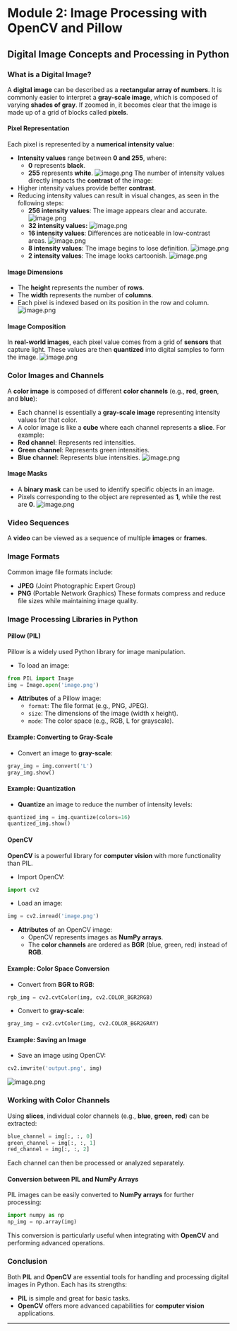 

# Module 2: Image Processing with OpenCV and Pillow
## Digital Image Concepts and Processing in Python
### What is a Digital Image?
A **digital image** can be described as a **rectangular array of numbers**. It is commonly easier to interpret a **gray-scale image**, which is composed of varying **shades of gray**. If zoomed in, it becomes clear that the image is made up of a grid of blocks called **pixels**.
#### Pixel Representation
Each pixel is represented by a **numerical intensity value**:
- **Intensity values** range between **0 and 255**, where:
	- **0** represents **black**.
	- **255** represents **white**.
![image.png](https://prod-files-secure.s3.us-west-2.amazonaws.com/03e82b26-cccb-4906-bb56-adabcbdc0655/fa1bb4aa-313a-44c2-a7b3-7fa4a8432b08/image.png?X-Amz-Algorithm=AWS4-HMAC-SHA256&X-Amz-Content-Sha256=UNSIGNED-PAYLOAD&X-Amz-Credential=ASIAZI2LB4667VK4YLSG%2F20250129%2Fus-west-2%2Fs3%2Faws4_request&X-Amz-Date=20250129T071336Z&X-Amz-Expires=3600&X-Amz-Security-Token=IQoJb3JpZ2luX2VjEH8aCXVzLXdlc3QtMiJIMEYCIQCpXRYvtGumbs%2Fi2ELv2jkSx%2FjjTRanweBtX4PjccGOLgIhAMwNoEC%2BvzEPstVSwN%2FDdjq221QmURW1CUvA7wldzH3oKogECIf%2F%2F%2F%2F%2F%2F%2F%2F%2F%2FwEQABoMNjM3NDIzMTgzODA1Igx%2BkSrPjAEoeFTCnN8q3ANeDmlQcwKopwMvPmmh1%2Fj4WeBFXbm8XkOA%2BIPzAOnuPCwu4v9HwyUZxpiLDn2iNAdAV0uEFOWkXDab2hEonwaPJDGfkqmBm8Zm38sovVAQjt%2FudqcSGdvWuBDb%2BNQw6U8KQfDJ%2B%2BGD7EUa4UtuMZhjft%2BapA%2FcPA3f9w9l04ol1NyCUwvBTMszlHNeknv3wKz4d1%2FUplEsHLtE6ruBMp1ZD6opGFhcwg4zpv35UzG4uM9xm0vT3LQCuj5lyZL1uJ22HgzhBwZhGAE0MQQjJYjWWm6fJpWMZ9lgtHq0Ae9kpg7vhwsimrcSq8foQbN1BMzvLSY9PzNjEzhwkVX1lKy%2FZ9oxQAE6KuNGPbw3soCnL7m7a9R8MFCIGm7e7MRVJhG3FSORHqSuj17X9XxKjtjkP9a1BZwJxI18QRzB8fYea1ttXYPhyXRheLPbWGCRhV0fuLjiiuy4%2B1dA6i7HfvP5sq%2Bz2J0BAQqSQQXrnezQuH%2Flm7KH5NelH1Wc1qymdw1lXsNJAeGIMiKaXKyZ8ynKBNDt%2FGPZZ5tM9GGocLEBzRZacpwvc8vDkuo18w8%2FTw3FYRW%2BZLxhQRNeibK9BJ%2FwrS%2BR5oStpBnaJpwoSQn9mu%2B8GLF3F%2FHMhWh2vDDgkOe8BjqkAVis3vImdIuBIVH7hKqhex5DRp7hL4izUfx3Dtm1Rb0CEjYo7Zoe4EN%2Bv%2Frecr4MKgy6NWfZSEq6x5%2FTMMA%2FFCTPqud8PctET7f0BucXmt3r37WyYhZ7GUNHLfz2srGq6G5Hlg4J5WaOGay2zAys%2FU3%2BWhWdcjtfDz1hdfIN3ReFxHVmhfa5InM52l2196hoJN6ltMB2jEOULaxM4CoKwBSQuanb&X-Amz-Signature=29c92f7fa33c7c8d5a1375e6b17b997e641cb3d5cf39ef5fe9a6ac3bfdbdd68b&X-Amz-SignedHeaders=host&x-id=GetObject)
The number of intensity values directly impacts the **contrast** of the image:
- Higher intensity values provide better **contrast**.
- Reducing intensity values can result in visual changes, as seen in the following steps:
	- **256 intensity values**: The image appears clear and accurate.
![image.png](https://prod-files-secure.s3.us-west-2.amazonaws.com/03e82b26-cccb-4906-bb56-adabcbdc0655/0de7dfb4-99dc-4b87-8932-5165b3c3b775/image.png?X-Amz-Algorithm=AWS4-HMAC-SHA256&X-Amz-Content-Sha256=UNSIGNED-PAYLOAD&X-Amz-Credential=ASIAZI2LB466Y5EMHEWX%2F20250129%2Fus-west-2%2Fs3%2Faws4_request&X-Amz-Date=20250129T071337Z&X-Amz-Expires=3600&X-Amz-Security-Token=IQoJb3JpZ2luX2VjEH8aCXVzLXdlc3QtMiJHMEUCIQC8Bnlo7iTp0AajS96beg%2FzkVvSmnMPYy0IYq3f6hB6nAIgDvlmTTS01ya7ds%2FBGdqU%2FvO5Kd5r%2BqaPzpFlF%2Bx%2FOvkqiAQIh%2F%2F%2F%2F%2F%2F%2F%2F%2F%2F%2FARAAGgw2Mzc0MjMxODM4MDUiDLqKlu9fJjgfzTdPHSrcAyxRhBfAlNJYpTE%2FdJNoW4AQh1Uv%2FRouuVzjEZnuRq5xTM%2B2Bg6cRay5MsXeSq1Ur4JnYu22GQ3wBYNi5TBf71EvZ6tmQSzOYsQNxLvgI%2F7yr4Z9Yg6k36X7VyvT5ItcMGI4%2BiP7KIVkv98ZkLGXTw0IEZ6QMcafGo6F94%2FXqLJTBwOaKYcEG5WVq%2FQmf6ZbaJvRNS5rL1N9GEyhWsmppf6vQBpcs0yFEnej8wMwyM83jvSLsoRI1NC0xC6QoiGOi5yd8sqjO9821CQ%2FZlWpnDiaSqLdbeLzWqMZcemeZ2wf8A1HDOR4DPcGr71CDvchBfJDMfjFKbBh86mEaX4D6GWJXjD6%2Fb2yIsH0MbJgtHS%2Fb0it7y46rkD8s6jLwa4vJEFkemSTmAc2SVC1GgvhUL4cDO6gWIU2M86jRbtU1R568iTeUmxElqYDnAfIYZDZwNIM9sbTw2oTmQgEn4KqaArHaNZnt1ift51ifSa%2B8zCnuezOoRR0XDmEAD4uAuapHmUUR6KX7JD68ZQPyrBsHJADxqaqiuBUSsYIE%2FVJc%2FtlXMmxkd%2BnOgsrfN9L1T%2FejTj%2BRKabi5uUjW4oPWgVEIxN6%2BOfa03evBg9SiOmN7yh6PFJL14crUs2MdzRMMaQ57wGOqUBjqxmIym9dqx08om3m28U6n6TAdJSdFU4jhn2w2lJ9PSn3P%2F6RmJPdFXEwwSF%2F5B4YdmRUdNAIt19qwpQsqYvI3f5BcbXVesB9g9MhpMsljl5wAQaeLXcXC1AQrB1gAjaAjSQCl6NPZ%2BMW7dTJzdSvVLm4VwQpqr%2Bdv2uZjPmhKpZ9aheXka7oKaa%2BYQvg3zBSgY0PduNHpn7ooiPFCxVfXVsB22e&X-Amz-Signature=e59b7c46e00646c035e26c02bd902979d940ab8bfb224eb245a2c099fd8c9576&X-Amz-SignedHeaders=host&x-id=GetObject)
	- **32 intensity values:**
![image.png](https://prod-files-secure.s3.us-west-2.amazonaws.com/03e82b26-cccb-4906-bb56-adabcbdc0655/7eb81f08-b190-4c5a-ba2b-2a498a15b2c4/image.png?X-Amz-Algorithm=AWS4-HMAC-SHA256&X-Amz-Content-Sha256=UNSIGNED-PAYLOAD&X-Amz-Credential=ASIAZI2LB466Y5EMHEWX%2F20250129%2Fus-west-2%2Fs3%2Faws4_request&X-Amz-Date=20250129T071337Z&X-Amz-Expires=3600&X-Amz-Security-Token=IQoJb3JpZ2luX2VjEH8aCXVzLXdlc3QtMiJHMEUCIQC8Bnlo7iTp0AajS96beg%2FzkVvSmnMPYy0IYq3f6hB6nAIgDvlmTTS01ya7ds%2FBGdqU%2FvO5Kd5r%2BqaPzpFlF%2Bx%2FOvkqiAQIh%2F%2F%2F%2F%2F%2F%2F%2F%2F%2F%2FARAAGgw2Mzc0MjMxODM4MDUiDLqKlu9fJjgfzTdPHSrcAyxRhBfAlNJYpTE%2FdJNoW4AQh1Uv%2FRouuVzjEZnuRq5xTM%2B2Bg6cRay5MsXeSq1Ur4JnYu22GQ3wBYNi5TBf71EvZ6tmQSzOYsQNxLvgI%2F7yr4Z9Yg6k36X7VyvT5ItcMGI4%2BiP7KIVkv98ZkLGXTw0IEZ6QMcafGo6F94%2FXqLJTBwOaKYcEG5WVq%2FQmf6ZbaJvRNS5rL1N9GEyhWsmppf6vQBpcs0yFEnej8wMwyM83jvSLsoRI1NC0xC6QoiGOi5yd8sqjO9821CQ%2FZlWpnDiaSqLdbeLzWqMZcemeZ2wf8A1HDOR4DPcGr71CDvchBfJDMfjFKbBh86mEaX4D6GWJXjD6%2Fb2yIsH0MbJgtHS%2Fb0it7y46rkD8s6jLwa4vJEFkemSTmAc2SVC1GgvhUL4cDO6gWIU2M86jRbtU1R568iTeUmxElqYDnAfIYZDZwNIM9sbTw2oTmQgEn4KqaArHaNZnt1ift51ifSa%2B8zCnuezOoRR0XDmEAD4uAuapHmUUR6KX7JD68ZQPyrBsHJADxqaqiuBUSsYIE%2FVJc%2FtlXMmxkd%2BnOgsrfN9L1T%2FejTj%2BRKabi5uUjW4oPWgVEIxN6%2BOfa03evBg9SiOmN7yh6PFJL14crUs2MdzRMMaQ57wGOqUBjqxmIym9dqx08om3m28U6n6TAdJSdFU4jhn2w2lJ9PSn3P%2F6RmJPdFXEwwSF%2F5B4YdmRUdNAIt19qwpQsqYvI3f5BcbXVesB9g9MhpMsljl5wAQaeLXcXC1AQrB1gAjaAjSQCl6NPZ%2BMW7dTJzdSvVLm4VwQpqr%2Bdv2uZjPmhKpZ9aheXka7oKaa%2BYQvg3zBSgY0PduNHpn7ooiPFCxVfXVsB22e&X-Amz-Signature=212a748e3760d6188e0b78f7cd7c367feee2c1cf369198ba9f0a352f1c502e4f&X-Amz-SignedHeaders=host&x-id=GetObject)
	- **16 intensity values**: Differences are noticeable in low-contrast areas.
![image.png](https://prod-files-secure.s3.us-west-2.amazonaws.com/03e82b26-cccb-4906-bb56-adabcbdc0655/6bf56d44-9a14-4b7b-98c2-1f00b8630f0c/image.png?X-Amz-Algorithm=AWS4-HMAC-SHA256&X-Amz-Content-Sha256=UNSIGNED-PAYLOAD&X-Amz-Credential=ASIAZI2LB466Y5EMHEWX%2F20250129%2Fus-west-2%2Fs3%2Faws4_request&X-Amz-Date=20250129T071337Z&X-Amz-Expires=3600&X-Amz-Security-Token=IQoJb3JpZ2luX2VjEH8aCXVzLXdlc3QtMiJHMEUCIQC8Bnlo7iTp0AajS96beg%2FzkVvSmnMPYy0IYq3f6hB6nAIgDvlmTTS01ya7ds%2FBGdqU%2FvO5Kd5r%2BqaPzpFlF%2Bx%2FOvkqiAQIh%2F%2F%2F%2F%2F%2F%2F%2F%2F%2F%2FARAAGgw2Mzc0MjMxODM4MDUiDLqKlu9fJjgfzTdPHSrcAyxRhBfAlNJYpTE%2FdJNoW4AQh1Uv%2FRouuVzjEZnuRq5xTM%2B2Bg6cRay5MsXeSq1Ur4JnYu22GQ3wBYNi5TBf71EvZ6tmQSzOYsQNxLvgI%2F7yr4Z9Yg6k36X7VyvT5ItcMGI4%2BiP7KIVkv98ZkLGXTw0IEZ6QMcafGo6F94%2FXqLJTBwOaKYcEG5WVq%2FQmf6ZbaJvRNS5rL1N9GEyhWsmppf6vQBpcs0yFEnej8wMwyM83jvSLsoRI1NC0xC6QoiGOi5yd8sqjO9821CQ%2FZlWpnDiaSqLdbeLzWqMZcemeZ2wf8A1HDOR4DPcGr71CDvchBfJDMfjFKbBh86mEaX4D6GWJXjD6%2Fb2yIsH0MbJgtHS%2Fb0it7y46rkD8s6jLwa4vJEFkemSTmAc2SVC1GgvhUL4cDO6gWIU2M86jRbtU1R568iTeUmxElqYDnAfIYZDZwNIM9sbTw2oTmQgEn4KqaArHaNZnt1ift51ifSa%2B8zCnuezOoRR0XDmEAD4uAuapHmUUR6KX7JD68ZQPyrBsHJADxqaqiuBUSsYIE%2FVJc%2FtlXMmxkd%2BnOgsrfN9L1T%2FejTj%2BRKabi5uUjW4oPWgVEIxN6%2BOfa03evBg9SiOmN7yh6PFJL14crUs2MdzRMMaQ57wGOqUBjqxmIym9dqx08om3m28U6n6TAdJSdFU4jhn2w2lJ9PSn3P%2F6RmJPdFXEwwSF%2F5B4YdmRUdNAIt19qwpQsqYvI3f5BcbXVesB9g9MhpMsljl5wAQaeLXcXC1AQrB1gAjaAjSQCl6NPZ%2BMW7dTJzdSvVLm4VwQpqr%2Bdv2uZjPmhKpZ9aheXka7oKaa%2BYQvg3zBSgY0PduNHpn7ooiPFCxVfXVsB22e&X-Amz-Signature=998766dd318816ba64b3345d0b65716839def2997d5965bdc5951933ba12a841&X-Amz-SignedHeaders=host&x-id=GetObject)
	- **8 intensity values**: The image begins to lose definition.
![image.png](https://prod-files-secure.s3.us-west-2.amazonaws.com/03e82b26-cccb-4906-bb56-adabcbdc0655/cca05878-ca1a-43e0-8bec-1d146756f9ae/image.png?X-Amz-Algorithm=AWS4-HMAC-SHA256&X-Amz-Content-Sha256=UNSIGNED-PAYLOAD&X-Amz-Credential=ASIAZI2LB466Y5EMHEWX%2F20250129%2Fus-west-2%2Fs3%2Faws4_request&X-Amz-Date=20250129T071337Z&X-Amz-Expires=3600&X-Amz-Security-Token=IQoJb3JpZ2luX2VjEH8aCXVzLXdlc3QtMiJHMEUCIQC8Bnlo7iTp0AajS96beg%2FzkVvSmnMPYy0IYq3f6hB6nAIgDvlmTTS01ya7ds%2FBGdqU%2FvO5Kd5r%2BqaPzpFlF%2Bx%2FOvkqiAQIh%2F%2F%2F%2F%2F%2F%2F%2F%2F%2F%2FARAAGgw2Mzc0MjMxODM4MDUiDLqKlu9fJjgfzTdPHSrcAyxRhBfAlNJYpTE%2FdJNoW4AQh1Uv%2FRouuVzjEZnuRq5xTM%2B2Bg6cRay5MsXeSq1Ur4JnYu22GQ3wBYNi5TBf71EvZ6tmQSzOYsQNxLvgI%2F7yr4Z9Yg6k36X7VyvT5ItcMGI4%2BiP7KIVkv98ZkLGXTw0IEZ6QMcafGo6F94%2FXqLJTBwOaKYcEG5WVq%2FQmf6ZbaJvRNS5rL1N9GEyhWsmppf6vQBpcs0yFEnej8wMwyM83jvSLsoRI1NC0xC6QoiGOi5yd8sqjO9821CQ%2FZlWpnDiaSqLdbeLzWqMZcemeZ2wf8A1HDOR4DPcGr71CDvchBfJDMfjFKbBh86mEaX4D6GWJXjD6%2Fb2yIsH0MbJgtHS%2Fb0it7y46rkD8s6jLwa4vJEFkemSTmAc2SVC1GgvhUL4cDO6gWIU2M86jRbtU1R568iTeUmxElqYDnAfIYZDZwNIM9sbTw2oTmQgEn4KqaArHaNZnt1ift51ifSa%2B8zCnuezOoRR0XDmEAD4uAuapHmUUR6KX7JD68ZQPyrBsHJADxqaqiuBUSsYIE%2FVJc%2FtlXMmxkd%2BnOgsrfN9L1T%2FejTj%2BRKabi5uUjW4oPWgVEIxN6%2BOfa03evBg9SiOmN7yh6PFJL14crUs2MdzRMMaQ57wGOqUBjqxmIym9dqx08om3m28U6n6TAdJSdFU4jhn2w2lJ9PSn3P%2F6RmJPdFXEwwSF%2F5B4YdmRUdNAIt19qwpQsqYvI3f5BcbXVesB9g9MhpMsljl5wAQaeLXcXC1AQrB1gAjaAjSQCl6NPZ%2BMW7dTJzdSvVLm4VwQpqr%2Bdv2uZjPmhKpZ9aheXka7oKaa%2BYQvg3zBSgY0PduNHpn7ooiPFCxVfXVsB22e&X-Amz-Signature=8ea1b703fdd903a4d8a9629652a47becc9691de3dc0c36039b4a98f503d582a0&X-Amz-SignedHeaders=host&x-id=GetObject)
	- **2 intensity values**: The image looks cartoonish.
![image.png](https://prod-files-secure.s3.us-west-2.amazonaws.com/03e82b26-cccb-4906-bb56-adabcbdc0655/12da64d7-6b97-44e0-bc2c-52b9c47ce212/image.png?X-Amz-Algorithm=AWS4-HMAC-SHA256&X-Amz-Content-Sha256=UNSIGNED-PAYLOAD&X-Amz-Credential=ASIAZI2LB466Y5EMHEWX%2F20250129%2Fus-west-2%2Fs3%2Faws4_request&X-Amz-Date=20250129T071337Z&X-Amz-Expires=3600&X-Amz-Security-Token=IQoJb3JpZ2luX2VjEH8aCXVzLXdlc3QtMiJHMEUCIQC8Bnlo7iTp0AajS96beg%2FzkVvSmnMPYy0IYq3f6hB6nAIgDvlmTTS01ya7ds%2FBGdqU%2FvO5Kd5r%2BqaPzpFlF%2Bx%2FOvkqiAQIh%2F%2F%2F%2F%2F%2F%2F%2F%2F%2F%2FARAAGgw2Mzc0MjMxODM4MDUiDLqKlu9fJjgfzTdPHSrcAyxRhBfAlNJYpTE%2FdJNoW4AQh1Uv%2FRouuVzjEZnuRq5xTM%2B2Bg6cRay5MsXeSq1Ur4JnYu22GQ3wBYNi5TBf71EvZ6tmQSzOYsQNxLvgI%2F7yr4Z9Yg6k36X7VyvT5ItcMGI4%2BiP7KIVkv98ZkLGXTw0IEZ6QMcafGo6F94%2FXqLJTBwOaKYcEG5WVq%2FQmf6ZbaJvRNS5rL1N9GEyhWsmppf6vQBpcs0yFEnej8wMwyM83jvSLsoRI1NC0xC6QoiGOi5yd8sqjO9821CQ%2FZlWpnDiaSqLdbeLzWqMZcemeZ2wf8A1HDOR4DPcGr71CDvchBfJDMfjFKbBh86mEaX4D6GWJXjD6%2Fb2yIsH0MbJgtHS%2Fb0it7y46rkD8s6jLwa4vJEFkemSTmAc2SVC1GgvhUL4cDO6gWIU2M86jRbtU1R568iTeUmxElqYDnAfIYZDZwNIM9sbTw2oTmQgEn4KqaArHaNZnt1ift51ifSa%2B8zCnuezOoRR0XDmEAD4uAuapHmUUR6KX7JD68ZQPyrBsHJADxqaqiuBUSsYIE%2FVJc%2FtlXMmxkd%2BnOgsrfN9L1T%2FejTj%2BRKabi5uUjW4oPWgVEIxN6%2BOfa03evBg9SiOmN7yh6PFJL14crUs2MdzRMMaQ57wGOqUBjqxmIym9dqx08om3m28U6n6TAdJSdFU4jhn2w2lJ9PSn3P%2F6RmJPdFXEwwSF%2F5B4YdmRUdNAIt19qwpQsqYvI3f5BcbXVesB9g9MhpMsljl5wAQaeLXcXC1AQrB1gAjaAjSQCl6NPZ%2BMW7dTJzdSvVLm4VwQpqr%2Bdv2uZjPmhKpZ9aheXka7oKaa%2BYQvg3zBSgY0PduNHpn7ooiPFCxVfXVsB22e&X-Amz-Signature=5dc92e5c14c2d4c952cd196848d6503d52d6c2075a6fc428873965cb9a4cd1bd&X-Amz-SignedHeaders=host&x-id=GetObject)
#### Image Dimensions
- The **height** represents the number of **rows**.
- The **width** represents the number of **columns**.
- Each pixel is indexed based on its position in the row and column.
![image.png](https://prod-files-secure.s3.us-west-2.amazonaws.com/03e82b26-cccb-4906-bb56-adabcbdc0655/ff056335-e79e-4491-b508-30cd45b6c194/image.png?X-Amz-Algorithm=AWS4-HMAC-SHA256&X-Amz-Content-Sha256=UNSIGNED-PAYLOAD&X-Amz-Credential=ASIAZI2LB4667VK4YLSG%2F20250129%2Fus-west-2%2Fs3%2Faws4_request&X-Amz-Date=20250129T071336Z&X-Amz-Expires=3600&X-Amz-Security-Token=IQoJb3JpZ2luX2VjEH8aCXVzLXdlc3QtMiJIMEYCIQCpXRYvtGumbs%2Fi2ELv2jkSx%2FjjTRanweBtX4PjccGOLgIhAMwNoEC%2BvzEPstVSwN%2FDdjq221QmURW1CUvA7wldzH3oKogECIf%2F%2F%2F%2F%2F%2F%2F%2F%2F%2FwEQABoMNjM3NDIzMTgzODA1Igx%2BkSrPjAEoeFTCnN8q3ANeDmlQcwKopwMvPmmh1%2Fj4WeBFXbm8XkOA%2BIPzAOnuPCwu4v9HwyUZxpiLDn2iNAdAV0uEFOWkXDab2hEonwaPJDGfkqmBm8Zm38sovVAQjt%2FudqcSGdvWuBDb%2BNQw6U8KQfDJ%2B%2BGD7EUa4UtuMZhjft%2BapA%2FcPA3f9w9l04ol1NyCUwvBTMszlHNeknv3wKz4d1%2FUplEsHLtE6ruBMp1ZD6opGFhcwg4zpv35UzG4uM9xm0vT3LQCuj5lyZL1uJ22HgzhBwZhGAE0MQQjJYjWWm6fJpWMZ9lgtHq0Ae9kpg7vhwsimrcSq8foQbN1BMzvLSY9PzNjEzhwkVX1lKy%2FZ9oxQAE6KuNGPbw3soCnL7m7a9R8MFCIGm7e7MRVJhG3FSORHqSuj17X9XxKjtjkP9a1BZwJxI18QRzB8fYea1ttXYPhyXRheLPbWGCRhV0fuLjiiuy4%2B1dA6i7HfvP5sq%2Bz2J0BAQqSQQXrnezQuH%2Flm7KH5NelH1Wc1qymdw1lXsNJAeGIMiKaXKyZ8ynKBNDt%2FGPZZ5tM9GGocLEBzRZacpwvc8vDkuo18w8%2FTw3FYRW%2BZLxhQRNeibK9BJ%2FwrS%2BR5oStpBnaJpwoSQn9mu%2B8GLF3F%2FHMhWh2vDDgkOe8BjqkAVis3vImdIuBIVH7hKqhex5DRp7hL4izUfx3Dtm1Rb0CEjYo7Zoe4EN%2Bv%2Frecr4MKgy6NWfZSEq6x5%2FTMMA%2FFCTPqud8PctET7f0BucXmt3r37WyYhZ7GUNHLfz2srGq6G5Hlg4J5WaOGay2zAys%2FU3%2BWhWdcjtfDz1hdfIN3ReFxHVmhfa5InM52l2196hoJN6ltMB2jEOULaxM4CoKwBSQuanb&X-Amz-Signature=6088766adfbd203cde52f3b1ff5080f2c97ec1721ed877f7e606215cbf55923c&X-Amz-SignedHeaders=host&x-id=GetObject)
#### Image Composition
In **real-world images**, each pixel value comes from a grid of **sensors** that capture light. These values are then **quantized** into digital samples to form the image.
![image.png](https://prod-files-secure.s3.us-west-2.amazonaws.com/03e82b26-cccb-4906-bb56-adabcbdc0655/0c721ea0-409b-4d32-b630-a00d6f170d18/image.png?X-Amz-Algorithm=AWS4-HMAC-SHA256&X-Amz-Content-Sha256=UNSIGNED-PAYLOAD&X-Amz-Credential=ASIAZI2LB4667VK4YLSG%2F20250129%2Fus-west-2%2Fs3%2Faws4_request&X-Amz-Date=20250129T071336Z&X-Amz-Expires=3600&X-Amz-Security-Token=IQoJb3JpZ2luX2VjEH8aCXVzLXdlc3QtMiJIMEYCIQCpXRYvtGumbs%2Fi2ELv2jkSx%2FjjTRanweBtX4PjccGOLgIhAMwNoEC%2BvzEPstVSwN%2FDdjq221QmURW1CUvA7wldzH3oKogECIf%2F%2F%2F%2F%2F%2F%2F%2F%2F%2FwEQABoMNjM3NDIzMTgzODA1Igx%2BkSrPjAEoeFTCnN8q3ANeDmlQcwKopwMvPmmh1%2Fj4WeBFXbm8XkOA%2BIPzAOnuPCwu4v9HwyUZxpiLDn2iNAdAV0uEFOWkXDab2hEonwaPJDGfkqmBm8Zm38sovVAQjt%2FudqcSGdvWuBDb%2BNQw6U8KQfDJ%2B%2BGD7EUa4UtuMZhjft%2BapA%2FcPA3f9w9l04ol1NyCUwvBTMszlHNeknv3wKz4d1%2FUplEsHLtE6ruBMp1ZD6opGFhcwg4zpv35UzG4uM9xm0vT3LQCuj5lyZL1uJ22HgzhBwZhGAE0MQQjJYjWWm6fJpWMZ9lgtHq0Ae9kpg7vhwsimrcSq8foQbN1BMzvLSY9PzNjEzhwkVX1lKy%2FZ9oxQAE6KuNGPbw3soCnL7m7a9R8MFCIGm7e7MRVJhG3FSORHqSuj17X9XxKjtjkP9a1BZwJxI18QRzB8fYea1ttXYPhyXRheLPbWGCRhV0fuLjiiuy4%2B1dA6i7HfvP5sq%2Bz2J0BAQqSQQXrnezQuH%2Flm7KH5NelH1Wc1qymdw1lXsNJAeGIMiKaXKyZ8ynKBNDt%2FGPZZ5tM9GGocLEBzRZacpwvc8vDkuo18w8%2FTw3FYRW%2BZLxhQRNeibK9BJ%2FwrS%2BR5oStpBnaJpwoSQn9mu%2B8GLF3F%2FHMhWh2vDDgkOe8BjqkAVis3vImdIuBIVH7hKqhex5DRp7hL4izUfx3Dtm1Rb0CEjYo7Zoe4EN%2Bv%2Frecr4MKgy6NWfZSEq6x5%2FTMMA%2FFCTPqud8PctET7f0BucXmt3r37WyYhZ7GUNHLfz2srGq6G5Hlg4J5WaOGay2zAys%2FU3%2BWhWdcjtfDz1hdfIN3ReFxHVmhfa5InM52l2196hoJN6ltMB2jEOULaxM4CoKwBSQuanb&X-Amz-Signature=a266bc822ffac219183d0827ea0e9e5657dfcdf2f09ead76a0934b8f99c7eab9&X-Amz-SignedHeaders=host&x-id=GetObject)
### Color Images and Channels
A **color image** is composed of different **color channels** (e.g., **red**, **green**, and **blue**):
- Each channel is essentially a **gray-scale image** representing intensity values for that color.
- A color image is like a **cube** where each channel represents a **slice**.
For example:
- **Red channel**: Represents red intensities.
- **Green channel**: Represents green intensities.
- **Blue channel**: Represents blue intensities.
![image.png](https://prod-files-secure.s3.us-west-2.amazonaws.com/03e82b26-cccb-4906-bb56-adabcbdc0655/c0cc17c9-842f-413f-82e8-f3f44278cf74/image.png?X-Amz-Algorithm=AWS4-HMAC-SHA256&X-Amz-Content-Sha256=UNSIGNED-PAYLOAD&X-Amz-Credential=ASIAZI2LB4667VK4YLSG%2F20250129%2Fus-west-2%2Fs3%2Faws4_request&X-Amz-Date=20250129T071336Z&X-Amz-Expires=3600&X-Amz-Security-Token=IQoJb3JpZ2luX2VjEH8aCXVzLXdlc3QtMiJIMEYCIQCpXRYvtGumbs%2Fi2ELv2jkSx%2FjjTRanweBtX4PjccGOLgIhAMwNoEC%2BvzEPstVSwN%2FDdjq221QmURW1CUvA7wldzH3oKogECIf%2F%2F%2F%2F%2F%2F%2F%2F%2F%2FwEQABoMNjM3NDIzMTgzODA1Igx%2BkSrPjAEoeFTCnN8q3ANeDmlQcwKopwMvPmmh1%2Fj4WeBFXbm8XkOA%2BIPzAOnuPCwu4v9HwyUZxpiLDn2iNAdAV0uEFOWkXDab2hEonwaPJDGfkqmBm8Zm38sovVAQjt%2FudqcSGdvWuBDb%2BNQw6U8KQfDJ%2B%2BGD7EUa4UtuMZhjft%2BapA%2FcPA3f9w9l04ol1NyCUwvBTMszlHNeknv3wKz4d1%2FUplEsHLtE6ruBMp1ZD6opGFhcwg4zpv35UzG4uM9xm0vT3LQCuj5lyZL1uJ22HgzhBwZhGAE0MQQjJYjWWm6fJpWMZ9lgtHq0Ae9kpg7vhwsimrcSq8foQbN1BMzvLSY9PzNjEzhwkVX1lKy%2FZ9oxQAE6KuNGPbw3soCnL7m7a9R8MFCIGm7e7MRVJhG3FSORHqSuj17X9XxKjtjkP9a1BZwJxI18QRzB8fYea1ttXYPhyXRheLPbWGCRhV0fuLjiiuy4%2B1dA6i7HfvP5sq%2Bz2J0BAQqSQQXrnezQuH%2Flm7KH5NelH1Wc1qymdw1lXsNJAeGIMiKaXKyZ8ynKBNDt%2FGPZZ5tM9GGocLEBzRZacpwvc8vDkuo18w8%2FTw3FYRW%2BZLxhQRNeibK9BJ%2FwrS%2BR5oStpBnaJpwoSQn9mu%2B8GLF3F%2FHMhWh2vDDgkOe8BjqkAVis3vImdIuBIVH7hKqhex5DRp7hL4izUfx3Dtm1Rb0CEjYo7Zoe4EN%2Bv%2Frecr4MKgy6NWfZSEq6x5%2FTMMA%2FFCTPqud8PctET7f0BucXmt3r37WyYhZ7GUNHLfz2srGq6G5Hlg4J5WaOGay2zAys%2FU3%2BWhWdcjtfDz1hdfIN3ReFxHVmhfa5InM52l2196hoJN6ltMB2jEOULaxM4CoKwBSQuanb&X-Amz-Signature=6ce36ebc02b31e38e5c28913e99300358367b125e467c0ea31be11f13c955f76&X-Amz-SignedHeaders=host&x-id=GetObject)
#### Image Masks
- A **binary mask** can be used to identify specific objects in an image.
- Pixels corresponding to the object are represented as **1**, while the rest are **0**.
![image.png](https://prod-files-secure.s3.us-west-2.amazonaws.com/03e82b26-cccb-4906-bb56-adabcbdc0655/667eab4d-d19d-4618-81d0-663b6beb002c/image.png?X-Amz-Algorithm=AWS4-HMAC-SHA256&X-Amz-Content-Sha256=UNSIGNED-PAYLOAD&X-Amz-Credential=ASIAZI2LB4667VK4YLSG%2F20250129%2Fus-west-2%2Fs3%2Faws4_request&X-Amz-Date=20250129T071336Z&X-Amz-Expires=3600&X-Amz-Security-Token=IQoJb3JpZ2luX2VjEH8aCXVzLXdlc3QtMiJIMEYCIQCpXRYvtGumbs%2Fi2ELv2jkSx%2FjjTRanweBtX4PjccGOLgIhAMwNoEC%2BvzEPstVSwN%2FDdjq221QmURW1CUvA7wldzH3oKogECIf%2F%2F%2F%2F%2F%2F%2F%2F%2F%2FwEQABoMNjM3NDIzMTgzODA1Igx%2BkSrPjAEoeFTCnN8q3ANeDmlQcwKopwMvPmmh1%2Fj4WeBFXbm8XkOA%2BIPzAOnuPCwu4v9HwyUZxpiLDn2iNAdAV0uEFOWkXDab2hEonwaPJDGfkqmBm8Zm38sovVAQjt%2FudqcSGdvWuBDb%2BNQw6U8KQfDJ%2B%2BGD7EUa4UtuMZhjft%2BapA%2FcPA3f9w9l04ol1NyCUwvBTMszlHNeknv3wKz4d1%2FUplEsHLtE6ruBMp1ZD6opGFhcwg4zpv35UzG4uM9xm0vT3LQCuj5lyZL1uJ22HgzhBwZhGAE0MQQjJYjWWm6fJpWMZ9lgtHq0Ae9kpg7vhwsimrcSq8foQbN1BMzvLSY9PzNjEzhwkVX1lKy%2FZ9oxQAE6KuNGPbw3soCnL7m7a9R8MFCIGm7e7MRVJhG3FSORHqSuj17X9XxKjtjkP9a1BZwJxI18QRzB8fYea1ttXYPhyXRheLPbWGCRhV0fuLjiiuy4%2B1dA6i7HfvP5sq%2Bz2J0BAQqSQQXrnezQuH%2Flm7KH5NelH1Wc1qymdw1lXsNJAeGIMiKaXKyZ8ynKBNDt%2FGPZZ5tM9GGocLEBzRZacpwvc8vDkuo18w8%2FTw3FYRW%2BZLxhQRNeibK9BJ%2FwrS%2BR5oStpBnaJpwoSQn9mu%2B8GLF3F%2FHMhWh2vDDgkOe8BjqkAVis3vImdIuBIVH7hKqhex5DRp7hL4izUfx3Dtm1Rb0CEjYo7Zoe4EN%2Bv%2Frecr4MKgy6NWfZSEq6x5%2FTMMA%2FFCTPqud8PctET7f0BucXmt3r37WyYhZ7GUNHLfz2srGq6G5Hlg4J5WaOGay2zAys%2FU3%2BWhWdcjtfDz1hdfIN3ReFxHVmhfa5InM52l2196hoJN6ltMB2jEOULaxM4CoKwBSQuanb&X-Amz-Signature=13b701aec71f0bb759cc9664f094bb46058f5125b8561dc179de64e0dca0b3fd&X-Amz-SignedHeaders=host&x-id=GetObject)
### Video Sequences
A **video** can be viewed as a sequence of multiple **images** or **frames**.
### Image Formats
Common image file formats include:
- **JPEG** (Joint Photographic Expert Group)
- **PNG** (Portable Network Graphics)
These formats compress and reduce file sizes while maintaining image quality.
### Image Processing Libraries in Python
#### Pillow (PIL)
Pillow is a widely used Python library for image manipulation.
- To load an image:
```python
from PIL import Image
img = Image.open('image.png')
```
- **Attributes** of a Pillow image:
	- `format`: The file format (e.g., PNG, JPEG).
	- `size`: The dimensions of the image (width x height).
	- `mode`: The color space (e.g., RGB, L for grayscale).
#### Example: Converting to Gray-Scale
- Convert an image to **gray-scale**:
```python
gray_img = img.convert('L')
gray_img.show()
```
#### Example: Quantization
- **Quantize** an image to reduce the number of intensity levels:
```python
quantized_img = img.quantize(colors=16)
quantized_img.show()
```
#### OpenCV
**OpenCV** is a powerful library for **computer vision** with more functionality than PIL.
- Import OpenCV:
```python
import cv2
```
- Load an image:
```python
img = cv2.imread('image.png')
```
- **Attributes** of an OpenCV image:
	- OpenCV represents images as **NumPy arrays**.
	- The **color channels** are ordered as **BGR** (blue, green, red) instead of **RGB**.
#### Example: Color Space Conversion
- Convert from **BGR to RGB**:
```python
rgb_img = cv2.cvtColor(img, cv2.COLOR_BGR2RGB)
```
- Convert to **gray-scale**:
```python
gray_img = cv2.cvtColor(img, cv2.COLOR_BGR2GRAY)
```
#### Example: Saving an Image
- Save an image using OpenCV:
```python
cv2.imwrite('output.png', img)
```
![image.png](https://prod-files-secure.s3.us-west-2.amazonaws.com/03e82b26-cccb-4906-bb56-adabcbdc0655/25fcc977-54ea-484c-997e-9b6bd016f347/image.png?X-Amz-Algorithm=AWS4-HMAC-SHA256&X-Amz-Content-Sha256=UNSIGNED-PAYLOAD&X-Amz-Credential=ASIAZI2LB4667VK4YLSG%2F20250129%2Fus-west-2%2Fs3%2Faws4_request&X-Amz-Date=20250129T071336Z&X-Amz-Expires=3600&X-Amz-Security-Token=IQoJb3JpZ2luX2VjEH8aCXVzLXdlc3QtMiJIMEYCIQCpXRYvtGumbs%2Fi2ELv2jkSx%2FjjTRanweBtX4PjccGOLgIhAMwNoEC%2BvzEPstVSwN%2FDdjq221QmURW1CUvA7wldzH3oKogECIf%2F%2F%2F%2F%2F%2F%2F%2F%2F%2FwEQABoMNjM3NDIzMTgzODA1Igx%2BkSrPjAEoeFTCnN8q3ANeDmlQcwKopwMvPmmh1%2Fj4WeBFXbm8XkOA%2BIPzAOnuPCwu4v9HwyUZxpiLDn2iNAdAV0uEFOWkXDab2hEonwaPJDGfkqmBm8Zm38sovVAQjt%2FudqcSGdvWuBDb%2BNQw6U8KQfDJ%2B%2BGD7EUa4UtuMZhjft%2BapA%2FcPA3f9w9l04ol1NyCUwvBTMszlHNeknv3wKz4d1%2FUplEsHLtE6ruBMp1ZD6opGFhcwg4zpv35UzG4uM9xm0vT3LQCuj5lyZL1uJ22HgzhBwZhGAE0MQQjJYjWWm6fJpWMZ9lgtHq0Ae9kpg7vhwsimrcSq8foQbN1BMzvLSY9PzNjEzhwkVX1lKy%2FZ9oxQAE6KuNGPbw3soCnL7m7a9R8MFCIGm7e7MRVJhG3FSORHqSuj17X9XxKjtjkP9a1BZwJxI18QRzB8fYea1ttXYPhyXRheLPbWGCRhV0fuLjiiuy4%2B1dA6i7HfvP5sq%2Bz2J0BAQqSQQXrnezQuH%2Flm7KH5NelH1Wc1qymdw1lXsNJAeGIMiKaXKyZ8ynKBNDt%2FGPZZ5tM9GGocLEBzRZacpwvc8vDkuo18w8%2FTw3FYRW%2BZLxhQRNeibK9BJ%2FwrS%2BR5oStpBnaJpwoSQn9mu%2B8GLF3F%2FHMhWh2vDDgkOe8BjqkAVis3vImdIuBIVH7hKqhex5DRp7hL4izUfx3Dtm1Rb0CEjYo7Zoe4EN%2Bv%2Frecr4MKgy6NWfZSEq6x5%2FTMMA%2FFCTPqud8PctET7f0BucXmt3r37WyYhZ7GUNHLfz2srGq6G5Hlg4J5WaOGay2zAys%2FU3%2BWhWdcjtfDz1hdfIN3ReFxHVmhfa5InM52l2196hoJN6ltMB2jEOULaxM4CoKwBSQuanb&X-Amz-Signature=f8a25d97cf65e6e71dd46093a8907995ac97dd4b04c0d57f98f437f1bed35c8f&X-Amz-SignedHeaders=host&x-id=GetObject)
### Working with Color Channels
Using **slices**, individual color channels (e.g., **blue**, **green**, **red**) can be extracted:
```python
blue_channel = img[:, :, 0]
green_channel = img[:, :, 1]
red_channel = img[:, :, 2]
```
Each channel can then be processed or analyzed separately.
#### Conversion between PIL and NumPy Arrays
PIL images can be easily converted to **NumPy arrays** for further processing:
```python
import numpy as np
np_img = np.array(img)
```
This conversion is particularly useful when integrating with **OpenCV** and performing advanced operations.
### Conclusion
Both **PIL** and **OpenCV** are essential tools for handling and processing digital images in Python. Each has its strengths:
- **PIL** is simple and great for basic tasks.
- **OpenCV** offers more advanced capabilities for **computer vision** applications.
___


